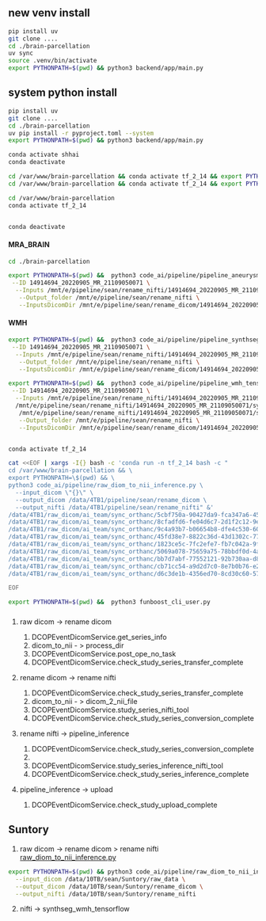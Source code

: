 ## new venv install

``` bash
pip install uv 
git clone ....
cd ./brain-parcellation
uv sync
source .venv/bin/activate
export PYTHONPATH=$(pwd) && python3 backend/app/main.py
```


## system python install

``` bash
pip install uv
git clone ....
cd ./brain-parcellation
uv pip install -r pyproject.toml --system
export PYTHONPATH=$(pwd) && python3 backend/app/main.py

conda activate shhai
conda deactivate
```



``` bash
cd /var/www/brain-parcellation && conda activate tf_2_14 && export PYTHONPATH=$(pwd) && python3 backend/app/main.py
cd /var/www/brain-parcellation && conda activate tf_2_14 && export PYTHONPATH=$(pwd) && python3 funboost_cli_user.py

cd /var/www/brain-parcellation
conda activate tf_2_14


conda deactivate
```


#### MRA_BRAIN 

```bash 
cd ./brain-parcellation

```

```bash 
export PYTHONPATH=$(pwd) &&  python3 code_ai/pipeline/pipeline_aneurysm_tensorflow.py \
 --ID 14914694_20220905_MR_21109050071 \
  --Inputs /mnt/e/pipeline/sean/rename_nifti/14914694_20220905_MR_21109050071/MRA_BRAIN.nii.gz \
   --Output_folder /mnt/e/pipeline/sean/rename_nifti \
   --InputsDicomDir /mnt/e/pipeline/sean/rename_dicom/14914694_20220905_MR_21109050071/MRA_BRAIN
```
#### WMH

```bash 
export PYTHONPATH=$(pwd) &&  python3 code_ai/pipeline/pipeline_synthseg_wmh_tensorflow.py \
 --ID 14914694_20220905_MR_21109050071 \
  --Inputs /mnt/e/pipeline/sean/rename_nifti/14914694_20220905_MR_21109050071/T2FLAIR_AXI.nii.gz \
   --Output_folder /mnt/e/pipeline/sean/rename_nifti \
   --InputsDicomDir /mnt/e/pipeline/sean/rename_dicom/14914694_20220905_MR_21109050071/T2FLAIR_AXI
```
```bash 
export PYTHONPATH=$(pwd) &&  python3 code_ai/pipeline/pipeline_wmh_tensorflow.py \
 --ID 14914694_20220905_MR_21109050071 \
  --Inputs /mnt/e/pipeline/sean/rename_nifti/14914694_20220905_MR_21109050071/T2FLAIR_AXI.nii.gz \
  /mnt/e/pipeline/sean/rename_nifti/14914694_20220905_MR_21109050071/synthseg_T2FLAIR_AXI_original_WMH_PVS.nii.gz \
   /mnt/e/pipeline/sean/rename_nifti/14914694_20220905_MR_21109050071/synthseg_T2FLAIR_AXI_original_synthseg5.nii.gz \
   --Output_folder /mnt/e/pipeline/sean/rename_nifti \
   --InputsDicomDir /mnt/e/pipeline/sean/rename_dicom/14914694_20220905_MR_21109050071/T2FLAIR_AXI
```
```bash 

conda activate tf_2_14

cat <<EOF | xargs -I{} bash -c 'conda run -n tf_2_14 bash -c "
cd /var/www/brain-parcellation && \
export PYTHONPATH=\$(pwd) && \
python3 code_ai/pipeline/raw_diom_to_nii_inference.py \
  --input_dicom \"{}\" \
  --output_dicom /data/4TB1/pipeline/sean/rename_dicom \
  --output_nifti /data/4TB1/pipeline/sean/rename_nifti" &' 
/data/4TB1/raw_dicom/ai_team/sync_orthanc/5cbf750a-90427da9-fca347a6-45ca1732-6893b6c6
/data/4TB1/raw_dicom/ai_team/sync_orthanc/8cfadfd6-fe04d6c7-2d1f2c12-9e852e40-ef6777c7
/data/4TB1/raw_dicom/ai_team/sync_orthanc/9c4a93b7-b06654b8-dfe4c530-607a39d1-b75f0672
/data/4TB1/raw_dicom/ai_team/sync_orthanc/45fd38e7-8822c36d-43d1302c-77d831de-d9dbc470
/data/4TB1/raw_dicom/ai_team/sync_orthanc/1823ce5c-7fc2efe7-fb7c042a-9fe3edea-0b1660d9
/data/4TB1/raw_dicom/ai_team/sync_orthanc/5069a078-75659a75-78bbdf0d-4adf4b42-d3981727
/data/4TB1/raw_dicom/ai_team/sync_orthanc/bb7d7abf-77552121-92b730aa-d874dfcb-1b026701
/data/4TB1/raw_dicom/ai_team/sync_orthanc/cb71cc54-a9d2d7c0-8e7b0b76-e222a8f5-50440dd4
/data/4TB1/raw_dicom/ai_team/sync_orthanc/d6c3de1b-4356ed70-8cd30c60-5751ea45-f52934c0

EOF

```
```bash 
export PYTHONPATH=$(pwd) &&  python3 funboost_cli_user.py
```
### 

1. raw dicom -> rename dicom 
   1. DCOPEventDicomService.get_series_info
   2. dicom_to_nii - > process_dir
   3. DCOPEventDicomService.post_ope_no_task 
   4. DCOPEventDicomService.check_study_series_transfer_complete

2. rename dicom -> rename nifti 
   1. DCOPEventDicomService.check_study_series_transfer_complete
   2. dicom_to_nii - > dicom_2_nii_file
   3. DCOPEventDicomService.study_series_nifti_tool 
   4. DCOPEventDicomService.check_study_series_conversion_complete
   
3. rename nifti -> pipeline_inference 
   1. DCOPEventDicomService.check_study_series_conversion_complete 
   2. 
   3. DCOPEventDicomService.study_series_inference_nifti_tool
   4. DCOPEventDicomService.check_study_series_inference_complete
4. pipeline_inference -> upload 
   1. DCOPEventDicomService.check_study_upload_complete 

## Suntory
1. raw dicom -> rename dicom  > rename nifti \
   [raw_diom_to_nii_inference.py](code_ai/pipeline/raw_diom_to_nii_inference.py)

```bash
export PYTHONPATH=$(pwd) && python3 code_ai/pipeline/raw_diom_to_nii_inference.py \
  --input_dicom /data/10TB/sean/Suntory/raw_data \
  --output_dicom /data/10TB/sean/Suntory/rename_dicom \
  --output_nifti /data/10TB/sean/Suntory/rename_nifti

```
2. nifti -> synthseg_wmh_tensorflow